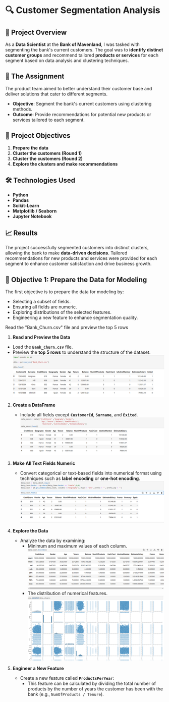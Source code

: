 # 🔍 **Customer Segmentation Analysis**

## 📝 **Project Overview**  
As a **Data Scientist** at the **Bank of Mavenland**, I was tasked with segmenting the bank's current customers.
The goal was to **identify distinct customer groups** and recommend tailored **products or services** for each segment based on data analysis and clustering techniques.

## 🎯 **The Assignment**  
The product team aimed to better understand their customer base and deliver solutions that cater to different segments.  
- **Objective**: Segment the bank's current customers using clustering methods.  
- **Outcome**: Provide recommendations for potential new products or services tailored to each segment.

## 🚀 **Project Objectives**  
1. **Prepare the data**  
2. **Cluster the customers (Round 1)**  
3. **Cluster the customers (Round 2)**  
4. **Explore the clusters and make recommendations**  

## 🛠️ **Technologies Used**  
- **Python**  
- **Pandas**  
- **Scikit-Learn**  
- **Matplotlib / Seaborn**  
- **Jupyter Notebook**  

## 📈 **Results**  
The project successfully segmented customers into distinct clusters, allowing the bank to make **data-driven decisions**.
Tailored recommendations for new products and services were provided for each segment to enhance customer satisfaction and drive business growth.

## 🚀 **Objective 1: Prepare the Data for Modeling**  
The first objective is to prepare the data for modeling by:  
- Selecting a subset of fields.  
- Ensuring all fields are numeric.  
- Exploring distributions of the selected features.  
- Engineering a new feature to enhance segmentation quality.

Read the "Bank_Churn.csv" file and preview the top 5 rows
1.  **Read and Preview the Data**  
   - Load the **`Bank_Churn.csv`** file.  
   - Preview the **top 5 rows** to understand the structure of the dataset.
   ![Top 5 Rows](screenshots/top_5_rows.png)

2. **Create a DataFrame**  
   - Include all fields except **`CustomerId`**, **`Surname`**, and **`Exited`**.
      ![Create a DataFrame](screenshots/dataFrame.png) 

3. **Make All Text Fields Numeric**  
   - Convert categorical or text-based fields into numerical format using techniques such as **label encoding** or **one-hot encoding**.
     ![Fields Numeric](screenshots/fields_mumeric.png)
     
4. **Explore the Data**  
   - Analyze the data by examining:  
     - Minimum and maximum values of each column.  
       ![FMinimum and maximum values](screenshots/min_max_value.png)
     - The distribution of numerical features.
       ![distribution of numerical](screenshots/distribution.png)

5. **Engineer a New Feature**  
   - Create a new feature called **`ProductsPerYear`**:  
     - This feature can be calculated by dividing the total number of products by the number of years the customer has been with the bank (e.g., `NumOfProducts / Tenure`).

   
